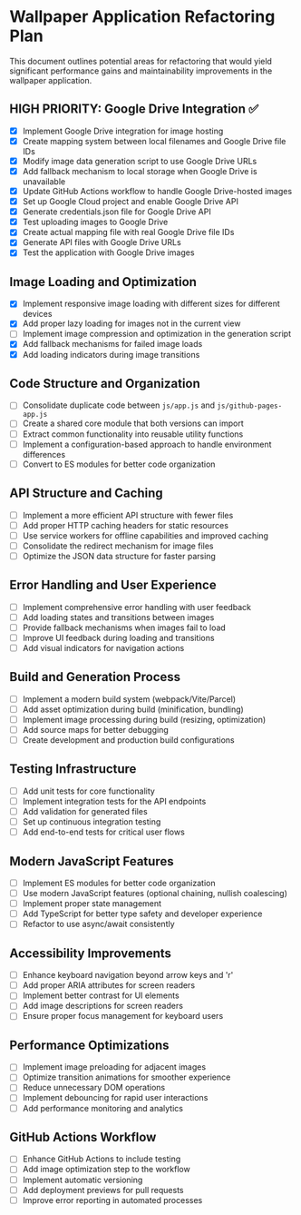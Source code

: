 # Wallpaper Application Refactoring Plan

This document outlines potential areas for refactoring that would yield significant performance gains and maintainability improvements in the wallpaper application.

## HIGH PRIORITY: Google Drive Integration ✅

- [x] Implement Google Drive integration for image hosting
- [x] Create mapping system between local filenames and Google Drive file IDs
- [x] Modify image data generation script to use Google Drive URLs
- [x] Add fallback mechanism to local storage when Google Drive is unavailable
- [x] Update GitHub Actions workflow to handle Google Drive-hosted images
- [x] Set up Google Cloud project and enable Google Drive API
- [x] Generate credentials.json file for Google Drive API
- [x] Test uploading images to Google Drive
- [x] Create actual mapping file with real Google Drive file IDs
- [x] Generate API files with Google Drive URLs
- [x] Test the application with Google Drive images

## Image Loading and Optimization

- [x] Implement responsive image loading with different sizes for different devices
- [x] Add proper lazy loading for images not in the current view
- [ ] Implement image compression and optimization in the generation script
- [x] Add fallback mechanisms for failed image loads
- [x] Add loading indicators during image transitions

## Code Structure and Organization

- [ ] Consolidate duplicate code between `js/app.js` and `js/github-pages-app.js`
- [ ] Create a shared core module that both versions can import
- [ ] Extract common functionality into reusable utility functions
- [ ] Implement a configuration-based approach to handle environment differences
- [ ] Convert to ES modules for better code organization

## API Structure and Caching

- [ ] Implement a more efficient API structure with fewer files
- [ ] Add proper HTTP caching headers for static resources
- [ ] Use service workers for offline capabilities and improved caching
- [ ] Consolidate the redirect mechanism for image files
- [ ] Optimize the JSON data structure for faster parsing

## Error Handling and User Experience

- [ ] Implement comprehensive error handling with user feedback
- [ ] Add loading states and transitions between images
- [ ] Provide fallback mechanisms when images fail to load
- [ ] Improve UI feedback during loading and transitions
- [ ] Add visual indicators for navigation actions

## Build and Generation Process

- [ ] Implement a modern build system (webpack/Vite/Parcel)
- [ ] Add asset optimization during build (minification, bundling)
- [ ] Implement image processing during build (resizing, optimization)
- [ ] Add source maps for better debugging
- [ ] Create development and production build configurations

## Testing Infrastructure

- [ ] Add unit tests for core functionality
- [ ] Implement integration tests for the API endpoints
- [ ] Add validation for generated files
- [ ] Set up continuous integration testing
- [ ] Add end-to-end tests for critical user flows

## Modern JavaScript Features

- [ ] Implement ES modules for better code organization
- [ ] Use modern JavaScript features (optional chaining, nullish coalescing)
- [ ] Implement proper state management
- [ ] Add TypeScript for better type safety and developer experience
- [ ] Refactor to use async/await consistently

## Accessibility Improvements

- [ ] Enhance keyboard navigation beyond arrow keys and 'r'
- [ ] Add proper ARIA attributes for screen readers
- [ ] Implement better contrast for UI elements
- [ ] Add image descriptions for screen readers
- [ ] Ensure proper focus management for keyboard users

## Performance Optimizations

- [ ] Implement image preloading for adjacent images
- [ ] Optimize transition animations for smoother experience
- [ ] Reduce unnecessary DOM operations
- [ ] Implement debouncing for rapid user interactions
- [ ] Add performance monitoring and analytics

## GitHub Actions Workflow

- [ ] Enhance GitHub Actions to include testing
- [ ] Add image optimization step to the workflow
- [ ] Implement automatic versioning
- [ ] Add deployment previews for pull requests
- [ ] Improve error reporting in automated processes
